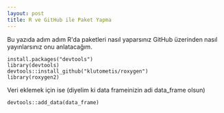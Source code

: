 ```yaml
---
layout: post
title: R ve GitHub ile Paket Yapma
---
```


Bu yazıda adım adım R'da paketleri nasıl yaparsınız GitHub üzerinden nasıl yayınlarsınız onu anlatacağım.

```{r}
install.packages("devtools")
library(devtools)
devtools::install_github("klutometis/roxygen")
library(roxygen2)
```

Veri eklemek için ise (diyelim ki data frameinizin adi data_frame olsun)

```{r}
devtools::add_data(data_frame)
```